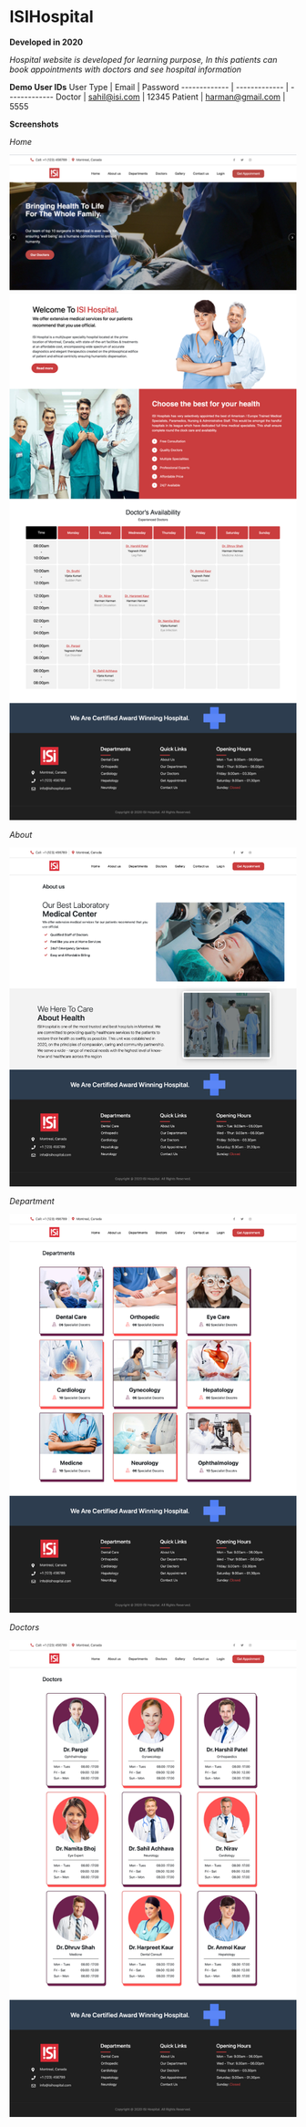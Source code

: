 # ISIHospital

**Developed in 2020** <br />

*Hospital website is developed for learning purpose, In this patients can book appointments with doctors and see hospital information*<br />

**Demo User IDs**
User Type | Email | Password
------------- | ------------- | -------------
Doctor  | sahil@isi.com | 12345
Patient  | harman@gmail.com | 5555
<br />

**Screenshots**

_Home_<br />

![Homepage](https://github.com/sahilachhava/ISIHospital/blob/main/screenshots/home1.png)
![Homepage](https://github.com/sahilachhava/ISIHospital/blob/main/screenshots/home.png)<br />

_About_<br />

![Homepage](https://github.com/sahilachhava/ISIHospital/blob/main/screenshots/about.png)<br />

_Department_<br />

![Homepage](https://github.com/sahilachhava/ISIHospital/blob/main/screenshots/department.png)<br />

_Doctors_<br />

![Homepage](https://github.com/sahilachhava/ISIHospital/blob/main/screenshots/doctors.png)<br />
